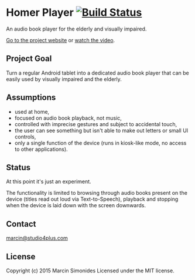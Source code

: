 Homer Player  [![Build Status](https://travis-ci.org/msimonides/homerplayer.svg?branch=master)](https://travis-ci.org/msimonides/homerplayer)
============

An audio book player for the elderly and visually impaired.

[Go to the project website](http://msimonides.github.io/homerplayer/)
or
[watch the video](https://www.youtube.com/watch?v=yWK8flQ91WU).

Project Goal
------------
Turn a regular Android tablet into a dedicated audio book player that can be
easily used by visually impaired and the elderly.


Assumptions
-----------
* used at home,
* focused on audio book playback, not music,
* controlled with imprecise gestures and subject to accidental touch,
* the user can see something but isn't able to make out letters or small UI
  controls,
* only a single function of the device (runs in kiosk-like mode, no access to
  other applications).


Status
------
At this point it's just an experiment.

The functionality is limited to browsing through audio books present on the
device (titles read out loud via Text-to-Speech), playback and stopping when
the device is laid down with the screen downwards.


Contact
-------
marcin@studio4plus.com


License
-------
Copyright (c) 2015 Marcin Simonides Licensed under the MIT license.
